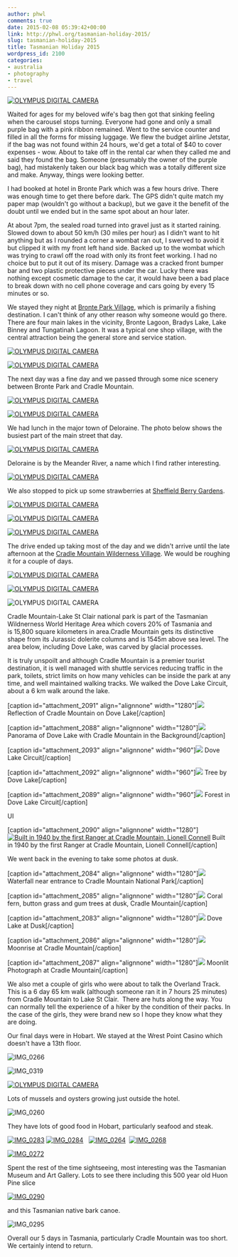 ```yaml
---
author: phwl
comments: true
date: 2015-02-08 05:39:42+00:00
link: http://phwl.org/tasmanian-holiday-2015/
slug: tasmanian-holiday-2015
title: Tasmanian Holiday 2015
wordpress_id: 2100
categories:
- australia
- photography
- travel
---
```


[![OLYMPUS DIGITAL CAMERA](/assets/images/2015/02/P2040434-1024x768.jpg)](/assets/images/2015/02/P2040434.jpg)

Waited for ages for my beloved wife's bag then got that sinking feeling when the carousel stops turning. Everyone had gone and only a small purple bag with a pink ribbon remained. Went to the service counter and filled in all the forms for missing luggage. We flew the budget airline Jetstar, if the bag was not found within 24 hours, we'd get a total of $40 to cover expenses - wow. About to take off in the rental car when they called me and said they found the bag. Someone (presumably the owner of the purple bag), had mistakenly taken our black bag which was a totally different size and make. Anyway, things were looking better.

<!-- more -->I had booked at hotel in Bronte Park which was a few hours drive. There was enough time to get there before dark. The GPS didn't quite match my paper map (wouldn't go without a backup), but we gave it the benefit of the doubt until we ended but in the same spot about an hour later.

At about 7pm, the sealed road turned into gravel just as it started raining. Slowed down to about 50 km/h (30 miles per hour) as I didn't want to hit anything but as I rounded a corner a wombat ran out, I swerved to avoid it but clipped it with my front left hand side. Backed up to the wombat which was trying to crawl off the road with only its front feet working. I had no choice but to put it out of its misery. Damage was a cracked front bumper bar and two plastic protective pieces under the car. Lucky there was nothing except cosmetic damage to the car, it would have been a bad place to break down with no cell phone coverage and cars going by every 15 minutes or so.

We stayed they night at [Bronte Park Village](http://www.bronteparkvillage.com.au/), which is primarily a fishing destination. I can't think of any other reason why someone would go there. There are four main lakes in the vicinity, Bronte Lagoon, Bradys Lake, Lake Binney and Tungatinah Lagoon. It was a typical one shop village, with the central attraction being the general store and service station.

[![OLYMPUS DIGITAL CAMERA](/assets/images/2015/02/P1310013-1024x740.jpg)](/assets/images/2015/02/P1310013.jpg)

[![OLYMPUS DIGITAL CAMERA](/assets/images/2015/02/P2010021-1024x768.jpg)](/assets/images/2015/02/P2010021.jpg)



The next day was a fine day and we passed through some nice scenery between Bronte Park and Cradle Mountain.

[![OLYMPUS DIGITAL CAMERA](/assets/images/2015/02/P2010042-1024x429.jpg)](/assets/images/2015/02/P2010042.jpg)

[![OLYMPUS DIGITAL CAMERA](/assets/images/2015/02/P2010035-1024x548.jpg)](/assets/images/2015/02/P2010035.jpg)

We had lunch in the major town of Deloraine. The photo below shows the busiest part of the main street that day.

[![OLYMPUS DIGITAL CAMERA](/assets/images/2015/02/P2010053-1024x768.jpg)](/assets/images/2015/02/P2010053.jpg)

Deloraine is by the Meander River, a name which I find rather interesting.

[![OLYMPUS DIGITAL CAMERA](/assets/images/2015/02/P2010054-1024x768.jpg)](/assets/images/2015/02/P2010054.jpg)

We also stopped to pick up some strawberries at [Sheffield Berry Gardens](http://sheffieldberrygardens.com/).

[![OLYMPUS DIGITAL CAMERA](/assets/images/2015/02/P2010057-1024x768.jpg)](/assets/images/2015/02/P2010057.jpg)

[![OLYMPUS DIGITAL CAMERA](/assets/images/2015/02/P2010058-1024x768.jpg)](/assets/images/2015/02/P2010058.jpg)

[![OLYMPUS DIGITAL CAMERA](/assets/images/2015/02/P2010059-1024x768.jpg)](/assets/images/2015/02/P2010059.jpg)

The drive ended up taking most of the day and we didn't arrive until the late afternoon at the [Cradle Mountain Wilderness Village](http://www.cradlevillage.com.au/). We would be roughing it for a couple of days.

[![OLYMPUS DIGITAL CAMERA](/assets/images/2015/02/P2030402-1024x768.jpg)](/assets/images/2015/02/P2030402.jpg)

[![OLYMPUS DIGITAL CAMERA](/assets/images/2015/02/P2010083-1024x768.jpg)](/assets/images/2015/02/P2010083.jpg)

![OLYMPUS DIGITAL CAMERA](/assets/images/2015/02/P2010087-1024x768.jpg)

Cradle Mountain-Lake St Clair national park is part of the Tasmanian Wildnerness World Heritage Area which covers 20% of Tasmania and is 15,800 square kilometers in area.Cradle Mountain gets its distinctive shape from its Jurassic dolerite columns and is 1545m above sea level. The area below, including Dove Lake, was carved by glacial processes.

It is truly unspoilt and although Cradle Mountain is a premier tourist destination, it is well managed with shuttle services reducing traffic in the park, toilets, strict limits on how many vehicles can be inside the park at any time, and well maintained walking tracks. We walked the Dove Lake Circuit, about a 6 km walk around the lake.

[caption id="attachment_2091" align="alignnone" width="1280"][![](/assets/images/2015/02/P2020192.jpg)](/assets/images/2015/02/P2020192.jpg) Reflection of Cradle Mountain on Dove Lake[/caption]

[caption id="attachment_2088" align="alignnone" width="1280"][![](/assets/images/2015/02/cradlemtn-pano2.jpg)](/assets/images/2015/02/cradlemtn-pano2.jpg) Panorama of Dove Lake with Cradle Mountain in the Background[/caption]

[caption id="attachment_2093" align="alignnone" width="960"][![](/assets/images/2015/02/P2020252.jpg)](/assets/images/2015/02/P2020252.jpg) Dove Lake Circuit[/caption]

[caption id="attachment_2092" align="alignnone" width="960"][![](/assets/images/2015/02/P2020240.jpg)](/assets/images/2015/02/P2020240.jpg) Tree by Dove Lake[/caption]

[caption id="attachment_2089" align="alignnone" width="960"][![](/assets/images/2015/02/P2020262.jpg)](/assets/images/2015/02/P2020262.jpg) Forest in Dove Lake Circuit[/caption]





UI

[caption id="attachment_2090" align="alignnone" width="1280"][![Built in 1940 by the first Ranger at Cradle Mountain, Lionell Connell](/assets/images/2015/02/P2020289.jpg)](/assets/images/2015/02/P2020289.jpg) Built in 1940 by the first Ranger at Cradle Mountain, Lionell Connell[/caption]

We went back in the evening to take some photos at dusk.

[caption id="attachment_2084" align="alignnone" width="1280"][![](/assets/images/2015/02/P2020321.jpg)](/assets/images/2015/02/P2020321.jpg) Waterfall near entrance to Cradle Mountain National Park[/caption]

[caption id="attachment_2085" align="alignnone" width="1280"][![](/assets/images/2015/02/P2020324.jpg)](/assets/images/2015/02/P2020324.jpg) Coral fern, button grass and gum trees at dusk, Cradle Mountain[/caption]

[caption id="attachment_2083" align="alignnone" width="1280"][![](/assets/images/2015/02/P2020343.jpg)](/assets/images/2015/02/P2020343.jpg) Dove Lake at Dusk[/caption]

[caption id="attachment_2086" align="alignnone" width="1280"][![](/assets/images/2015/02/P2020333.jpg)](/assets/images/2015/02/P2020333.jpg) Moonrise at Cradle Mountain[/caption]

[caption id="attachment_2087" align="alignnone" width="1280"][![](/assets/images/2015/02/P2020399.jpg)](/assets/images/2015/02/P2020399.jpg) Moonlit Photograph at Cradle Mountain[/caption]

We also met a couple of girls who were about to talk the Overland Track. This is a 6 day 65 km walk (although someone ran it in 7 hours 25 minutes) from Cradle Mountain to Lake St Clair.  There are huts along the way. You can normally tell the experience of a hiker by the condition of their packs. In the case of the girls, they were brand new so I hope they know what they are doing.

Our final days were in Hobart. We stayed at the Wrest Point Casino which doesn't have a 13th floor.

![IMG_0266](/assets/images/2015/02/IMG_0266.jpg)

![IMG_0319](/assets/images/2015/02/IMG_0319.jpg)

[![OLYMPUS DIGITAL CAMERA](/assets/images/2015/02/P2040434-1024x768.jpg)](/assets/images/2015/02/P2040434.jpg)

Lots of mussels and oysters growing just outside the hotel.

![IMG_0260](/assets/images/2015/02/IMG_0260.jpg)

They have lots of good food in Hobart, particularly seafood and steak.

[![IMG_0283](/assets/images/2015/02/IMG_0283.jpg)](/assets/images/2015/02/IMG_0283.jpg) [![IMG_0284](http://phwl.org/wp-content/uploads/2015/02/IMG_0284.jpg)](http://phwl.org/wp-content/uploads/2015/02/IMG_0284.jpg)   [![IMG_0264](http://phwl.org/wp-content/uploads/2015/02/IMG_0264.jpg)](http://phwl.org/wp-content/uploads/2015/02/IMG_0264.jpg)  [![IMG_0268](http://phwl.org/wp-content/uploads/2015/02/IMG_0268.jpg)](http://phwl.org/wp-content/uploads/2015/02/IMG_0268.jpg)

[![IMG_0272](/assets/images/2015/02/IMG_0272.jpg)](/assets/images/2015/02/IMG_0272.jpg)

Spent the rest of the time sightseeing, most interesting was the Tasmanian Museum and Art Gallery. Lots to see there including this 500 year old Huon Pine slice

[![IMG_0290](/assets/images/2015/02/IMG_0290.jpg)](/assets/images/2015/02/IMG_0290.jpg)



and this Tasmanian native bark canoe.

![IMG_0295](/assets/images/2015/02/IMG_0295.jpg)

Overall our 5 days in Tasmania, particularly Cradle Mountain was too short. We certainly intend to return.
